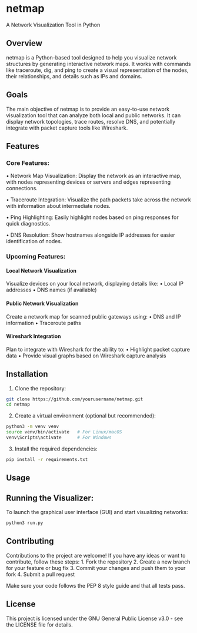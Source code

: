 # netmap

A Network Visualization Tool in Python

## Overview

netmap is a Python-based tool designed to help you visualize network structures by generating interactive network maps. It works with commands like traceroute, dig, and ping to create a visual representation of the nodes, their relationships, and details such as IPs and domains.

## Goals

The main objective of netmap is to provide an easy-to-use network visualization tool that can analyze both local and public networks. It can display network topologies, trace routes, resolve DNS, and potentially integrate with packet capture tools like Wireshark.

## Features

### Core Features:
•	Network Map Visualization: Display the network as an interactive map, with nodes representing devices or servers and edges representing connections.

•	Traceroute Integration: Visualize the path packets take across the network with information about intermediate nodes.

•	Ping Highlighting: Easily highlight nodes based on ping responses for quick diagnostics.

•	DNS Resolution: Show hostnames alongside IP addresses for easier identification of nodes.

### Upcoming Features:
#### Local Network Visualization
Visualize devices on your local network, displaying details like:
	•	Local IP addresses
	•	DNS names (if available)
 
#### Public Network Visualization
Create a network map for scanned public gateways using:
	•	DNS and IP information
	•	Traceroute paths
 
#### Wireshark Integration
Plan to integrate with Wireshark for the ability to:
	•	Highlight packet capture data
	•	Provide visual graphs based on Wireshark capture analysis

## Installation
1.	Clone the repository:
 ``` bash
git clone https://github.com/yourusername/netmap.git
cd netmap
 ```
2.	Create a virtual environment (optional but recommended):
  ``` bash
  python3 -m venv venv
  source venv/bin/activate   # For Linux/macOS
  venv\Scripts\activate      # For Windows
  ```
3.	Install the required dependencies:
  ``` bash
  pip install -r requirements.txt
  ```

## Usage

## Running the Visualizer:

To launch the graphical user interface (GUI) and start visualizing networks:
``` bash
python3 run.py
```

## Contributing

Contributions to the project are welcome! If you have any ideas or want to contribute, follow these steps:
	1.	Fork the repository
	2.	Create a new branch for your feature or bug fix
	3.	Commit your changes and push them to your fork
	4.	Submit a pull request

Make sure your code follows the PEP 8 style guide and that all tests pass.

## License

This project is licensed under the GNU General Public License v3.0 - see the LICENSE file for details.







  
